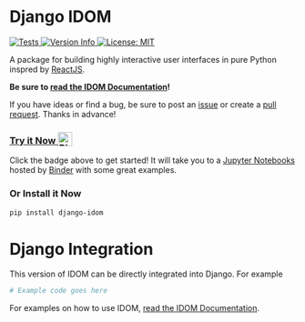 # Django IDOM

<a href="https://github.com/idom-team/django-idom/actions?query=workflow%3ATest">
  <img alt="Tests" src="https://github.com/idom-team/django-idom/workflows/Test/badge.svg?event=push" />
</a>
<a href="https://pypi.python.org/pypi/django-idom">
  <img alt="Version Info" src="https://img.shields.io/pypi/v/idom.svg"/>
</a>
<a href="https://github.com/idom-team/django-idom/blob/main/LICENSE">
  <img alt="License: MIT" src="https://img.shields.io/badge/License-MIT-purple.svg">
</a>

A package for building highly interactive user interfaces in pure Python inspred by
[ReactJS](https://reactjs.org/).

**Be sure to [read the IDOM Documentation](https://idom-docs.herokuapp.com)!**

If you have ideas or find a bug, be sure to post an
[issue](https://github.com/idom-team/django-idom/issues)
or create a
[pull request](https://github.com/idom-team/django-idom/pulls). Thanks in advance!

<h3>
  <a
    target="_blank"
    href="https://mybinder.org/v2/gh/idom-team/idom-jupyter/main?filepath=notebooks%2Fintroduction.ipynb"
  >
    Try it Now
    <img alt="Binder" valign="bottom" height="25px"
    src="https://mybinder.org/badge_logo.svg"
    />
  </a>
</h3>

Click the badge above to get started! It will take you to a [Jupyter Notebooks](https://jupyter.org/)
hosted by [Binder](https://mybinder.org/) with some great examples.

### Or Install it Now

```bash
pip install django-idom
```

# Django Integration

This version of IDOM can be directly integrated into Django. For example

```python
# Example code goes here
```

For examples on how to use IDOM, [read the IDOM Documentation](https://idom-docs.herokuapp.com).
